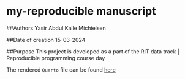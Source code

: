 # my-reproducible manuscript

<!-- badges: start -->
<!-- badges: end -->

##Authors
Yasir Abdul
Kalle Michielsen 

##Date of creation
15-03-2024

##Purpose
This project is developed as a part of the RIT data track | Reproducible programming course day

The rendered `Quarto` file can be found [here](/doc/experimental_render_copy.html)

